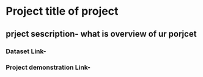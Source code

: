 # Project title of project 
## prject sescription- what is overview of ur porjcet
### Dataset Link-

### Project demonstration Link-
